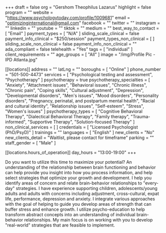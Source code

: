 +++
draft = false
org = "Gershom Theophilus Lazarus"
highlight = false
program = ""
website = "https://www.psychologytoday.com/profile/1009681"
email = "optimizinginternational@gmail.com"
facebook = ""
twitter = ""
instagram = ""
linkedin = ""
youtube = ""
tiktok = ""
medium = ""
best_way_to_contact = [ "Email" ]
payment_types = [ "N/A" ]
sliding_scale_clinical = false
payment_info_clinical = "$250/session"
payment_types_non_clinical = [ ]
sliding_scale_non_clinical = false
payment_info_non_clinical = ""
ada_compliant = false
telehealth = "Yes"
tags = [ "individual" ]
client_requirements = ""
age_groups = [ "All" ]
image = "/img/Profile Pic  - IPD Atlanta.jpg"

[[locations]]
address = ""
latLng = ""
boroughs = [ "Online" ]
phone_number = "501-500-4473"
services = [ "Psychological testing and assessment", "Psychotherapy" ]
psychotherapy = true
psychotherapy_specialties = [
  "Anxiety",
  "Attachment issues",
  "Behavioral issues",
  "Chronic illness",
  "Chronic pain",
  "Coping skills",
  "Cultural adjustment",
  "Depression",
  "Developmental disorders",
  "Men's issues",
  "Mood disorders",
  "Personality disorders",
  "Pregnancy, perinatal, and postpartum mental health",
  "Racial and cultural identity",
  "Relationship issues",
  "Self-esteem",
  "Stress",
  "Women's issues"
]
psychotherapy_types = [
  "Cognitive Behavioral Therapy",
  "Dialectical Behavioral Therapy",
  "Family therapy",
  "Trauma-informed",
  "Supportive Therapy",
  "Solution-focused Therapy"
]
non_clinical_services = [ ]
credentials = [ "Licensed Psychologist (PhD/PsyD)" ]
trainings = ""
languages = [ "English" ]
new_clients = "No"
new_clients_detail = "Waitlist, please contact for timeframe"
parking = ""
staff_gender = [ "Male" ]

  [[locations.hours_of_operation]]
  day_hours = "13:00-19:00"
+++

Do you want to utilize this time to maximize your potential? An understanding of the relationship between brain functioning and behavior can help provide you insight into how you process information, and help select strategies that optimize your growth and development. I help you identify areas of concern and relate brain-behavior relationships to "every-day" strategies. I have experience supporting children, adolescents/young adults and adults with concerns including adjustment, cross-cultural, expat life, performance, depression and anxiety. I integrate various approaches with the goal of helping to guide you develop areas of strength that can buffer stress and enhance growth. I utilize psycho-education to help transform abstract concepts into an understanding of individual brain-behavior relationships. My main focus is on working with you to develop "real-world" strategies that are feasible to implement.

